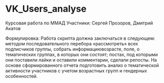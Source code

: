 # VK_Users_analyse
Курсовая работа по ММАД
Участники: Сергей Прозоров, Дмитрий Акатов

Формулировка:
Работа скрипта должна заключаться в следующем: методом последовательного перебора
«рассмотреть» всех подписчиков группы, собрать информациювозрасте, поле, о тематических группах, в которых они состоят;
постах, под которыми они поставили лайки и оставили комментарии, сделали репосты.
На основе сформированного отчета подготовить анализ о тематической активности участников с учетом возрастных групп
и гендерных особенностей.